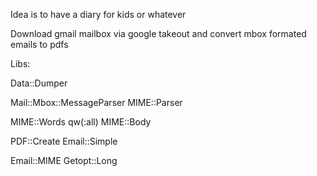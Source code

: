 Idea is to have a diary for kids or whatever

Download gmail mailbox via google takeout and convert mbox formated emails to pdfs

Libs:

Data::Dumper

Mail::Mbox::MessageParser
MIME::Parser

MIME::Words qw(:all)
MIME::Body

PDF::Create
Email::Simple

Email::MIME
Getopt::Long
